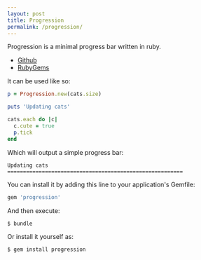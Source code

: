 ```yaml
---
layout: post
title: Progression
permalink: /progression/
---
```


Progression is a minimal progress bar written in ruby. 

* [Github](https://github.com/bettinson/progression)
* [RubyGems](https://rubygems.org/gems/mb-progression)

It can be used like so:

```ruby
p = Progression.new(cats.size)

puts 'Updating cats'

cats.each do |c|
  c.cute = true
  p.tick
end

```

Which will output a simple progress bar:

```
Updating cats
========================================================
```

You can install it by adding this line to your application's Gemfile:

```ruby
gem 'progression'
```

And then execute:

```
$ bundle
```

Or install it yourself as:

```
$ gem install progression
```
